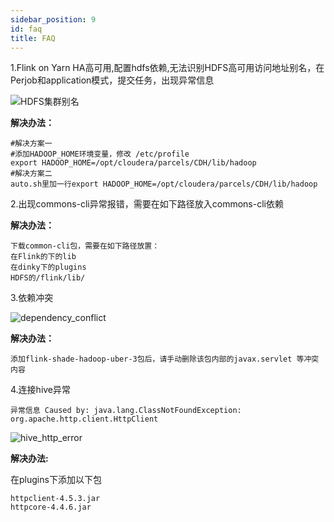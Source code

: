 ```yaml
---
sidebar_position: 9
id: faq
title: FAQ
---
```


1.Flink on Yarn HA高可用,配置hdfs依赖,无法识别HDFS高可用访问地址别名，在Perjob和application模式，提交任务，出现异常信息

![HDFS集群别名](http://www.aiwenmo.com/dinky/dev/docs/HDFS%E9%9B%86%E7%BE%A4%E5%88%AB%E5%90%8D.png)

**解决办法：**

```
#解决方案一
#添加HADOOP_HOME环境变量，修改 /etc/profile
export HADOOP_HOME=/opt/cloudera/parcels/CDH/lib/hadoop
#解决方案二
auto.sh里加一行export HADOOP_HOME=/opt/cloudera/parcels/CDH/lib/hadoop
```



2.出现commons-cli异常报错，需要在如下路径放入commons-cli依赖

**解决办法：**

```
下载common-cli包，需要在如下路径放置：
在Flink的下的lib
在dinky下的plugins
HDFS的/flink/lib/
```

3.依赖冲突

![dependency_conflict](http://www.aiwenmo.com/dinky/docs/zh-CN/FAQ/dependency_conflict.png)

**解决办法：**

```
添加flink-shade-hadoop-uber-3包后，请手动删除该包内部的javax.servlet 等冲突内容
```

4.连接hive异常

```shell
异常信息 Caused by: java.lang.ClassNotFoundException: org.apache.http.client.HttpClient
```

![hive_http_error](http://www.aiwenmo.com/dinky/docs/zh-CN/administrator-guide/registerCenter/database_manager/hive_http_error.png)

**解决办法:** 

在plugins下添加以下包

```shell
httpclient-4.5.3.jar
httpcore-4.4.6.jar
```


